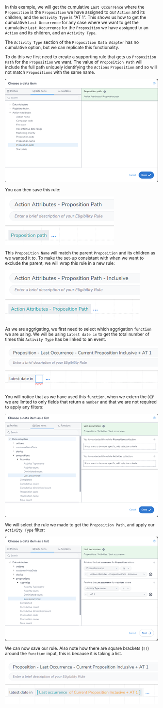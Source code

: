 In this example, we will get the cumulative `Last Occurrence` where the `Proposition` is the `Proposition` we have assigned to our `Action` and its children, and the `Activity Type` is "AT 1". This shows us how to get the cumulative `Last Occurrence` for any case where we want to get the cumulative `Last Occurrence` for the `Proposition` we have assigned to an `Action` and its children, and an `Activity Type`.

The `Activity Type` section of the `Proposition Data Adapter` has no cumulative option, but we can replicate this functionality.

To do this we first need to create a supporting rule that gets us `Proposition Path` for the `Proposition` we want. The value of `Proposition Path` will include the full path uniquely identifying the `Actions` `Proposition` and so will not match `Propositions` with the same name.

![](interest-last_occurrence-single_activity-current_proposition-inclusive-1.png)

You can then save this rule:

![](interest-last_occurrence-single_activity-current_proposition-inclusive-2.png)

This `Proposition Name` will match the parent `Proposition` and its children as we wanted it to. To make the set-up consistant with when we want to exclude the parent, we will wrap this rule in a new rule:

![](interest-last_occurrence-single_activity-current_proposition-inclusive-3.png)

As we are aggrigating, we first need to select which aggrigation `function` we are using. We will be using `Latest date in` to get the total number of times this `Activity Type` has be linked to an event.

![](interest-last_occurrence-single_activity-current_proposition-inclusive-4.png)

You will notice that as we have used this `function`, when we extern the `DIP` we are limted to only fields that return a `number` and that we are not required to apply any filters:

![](interest-last_occurrence-single_activity-current_proposition-inclusive-5.png)


We will select the rule we made to get the `Proposition Path`, and apply our `Activity Type` filter:

![](interest-last_occurrence-single_activity-current_proposition-inclusive-6.png)


We can now save our rule. Also note how there are square brackets (`[]`) around the `function` input, this is because it is taking a list.

![](interest-last_occurrence-single_activity-current_proposition-inclusive-7.png)
